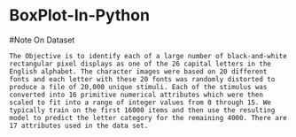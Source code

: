 # BoxPlot-In-Python

#Note On Dataset

	The Objective is to identify each of a large number of black-and-white rectangular pixel displays as one of the 26 capital letters in the English alphabet. The character images were based on 20 different fonts and each letter with these 20 fonts was randomly distorted to produce a file of 20,000 unique stimuli. Each of the stimulus was converted into 16 primitive numerical attributes which were then scaled to fit into a range of integer values from 0 through 15. We typically train on the first 16000 items and then use the resulting model to predict the letter category for the remaining 4000. There are 17 attributes used in the data set.
